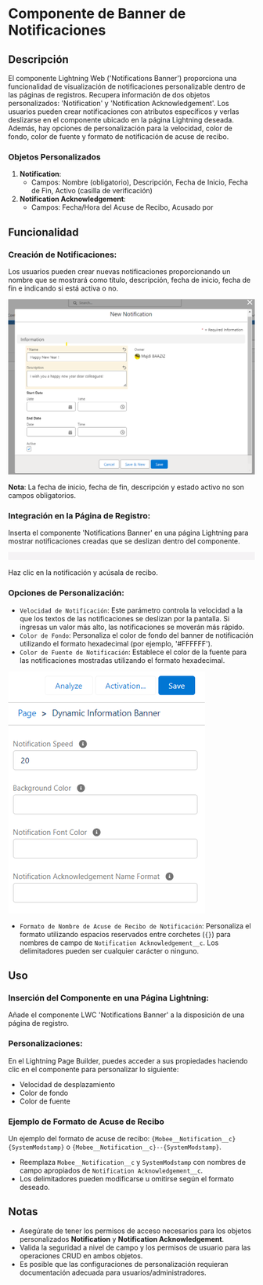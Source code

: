 # Componente de Banner de Notificaciones

## Descripción

El componente Lightning Web ('Notifications Banner') proporciona una funcionalidad de visualización de notificaciones personalizable dentro de las páginas de registros. Recupera información de dos objetos personalizados: 'Notification' y 'Notification Acknowledgement'. Los usuarios pueden crear notificaciones con atributos específicos y verlas deslizarse en el componente ubicado en la página Lightning deseada. Además, hay opciones de personalización para la velocidad, color de fondo, color de fuente y formato de notificación de acuse de recibo.

### Objetos Personalizados

1. **Notification**:
   - Campos: Nombre (obligatorio), Descripción, Fecha de Inicio, Fecha de Fin, Activo (casilla de verificación)
2. **Notification Acknowledgement**:
   - Campos: Fecha/Hora del Acuse de Recibo, Acusado por

## Funcionalidad

### Creación de Notificaciones:

Los usuarios pueden crear nuevas notificaciones proporcionando un nombre que se mostrará como título, descripción, fecha de inicio, fecha de fin e indicando si está activa o no.

![Imagen de muestra](./img/new-notification.png)

**Nota**: La fecha de inicio, fecha de fin, descripción y estado activo no son campos obligatorios.

### Integración en la Página de Registro:

Inserta el componente 'Notifications Banner' en una página Lightning para mostrar notificaciones creadas que se deslizan dentro del componente.

![Imagen de muestra](./img/notification-banner1.gif)

Haz clic en la notificación y acúsala de recibo.

### Opciones de Personalización:

- `Velocidad de Notificación`: Este parámetro controla la velocidad a la que los textos de las notificaciones se deslizan por la pantalla. Si ingresas un valor más alto, las notificaciones se moverán más rápido.
- `Color de Fondo`: Personaliza el color de fondo del banner de notificación utilizando el formato hexadecimal (por ejemplo, '#FFFFFF').
- `Color de Fuente de Notificación`: Establece el color de la fuente para las notificaciones mostradas utilizando el formato hexadecimal.

![Imagen de muestra](./img/dynamic-information-banner-params.png)

- `Formato de Nombre de Acuse de Recibo de Notificación`: Personaliza el formato utilizando espacios reservados entre corchetes (`{}`) para nombres de campo de `Notification Acknowledgement__c`. Los delimitadores pueden ser cualquier carácter o ninguno.

## Uso

### Inserción del Componente en una Página Lightning:

Añade el componente LWC 'Notifications Banner' a la disposición de una página de registro.

### Personalizaciones:

En el Lightning Page Builder, puedes acceder a sus propiedades haciendo clic en el componente para personalizar lo siguiente:
- Velocidad de desplazamiento
- Color de fondo
- Color de fuente

### Ejemplo de Formato de Acuse de Recibo

Un ejemplo del formato de acuse de recibo: `{Mobee__Notification__c}{SystemModstamp}` o `{Mobee__Notification__c}--{SystemModstamp}`.

- Reemplaza `Mobee__Notification__c` y `SystemModstamp` con nombres de campo apropiados de `Notification Acknowledgement__c`.
- Los delimitadores pueden modificarse u omitirse según el formato deseado.

## Notas

- Asegúrate de tener los permisos de acceso necesarios para los objetos personalizados **Notification** y **Notification Acknowledgement**.
- Valida la seguridad a nivel de campo y los permisos de usuario para las operaciones CRUD en ambos objetos.
- Es posible que las configuraciones de personalización requieran documentación adecuada para usuarios/administradores.